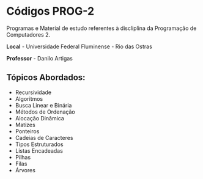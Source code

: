 # Códigos PROG-2 

Programas e Material de estudo referentes à discliplina da Programação de Computadores 2.

**Local** - Universidade Federal Fluminense -  Rio das Ostras 

**Professor** - Danilo Artigas

## Tópicos Abordados: 

- Recursividade  
- Algoritmos
- Busca Linear e Binária
- Métodos de Ordenação
- Alocação Dinâmica
- Matizes 
- Ponteiros
- Cadeias de Caracteres
- Tipos Estruturados
- Listas Encadeadas
- Pilhas
- Filas
- Árvores
